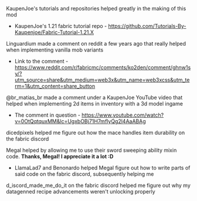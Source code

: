 KaupenJoe's tutorials and repositories helped greatly in the making of this mod

- KaupenJoe's 1.21 fabric tutorial repo - https://github.com/Tutorials-By-Kaupenjoe/Fabric-Tutorial-1.21.X

Linguardium made a comment on reddit a few years ago that really helped when implementing vanilla mob variants

- Link to the comment - https://www.reddit.com/r/fabricmc/comments/ko2den/comment/ghnw1sy/?utm_source=share&utm_medium=web3x&utm_name=web3xcss&utm_term=1&utm_content=share_button

@br_matias_br made a comment under a KaupenJoe YouTube video that helped when implementing 2d items in inventory with a 3d model ingame

- The comment in question - https://www.youtube.com/watch?v=0OtQqtquxMM&lc=UgxbOBj71H7mflyQg2l4AaABAg

dicedpixels helped me figure out how the mace handles item durability on the fabric discord

Megal helped by allowing me to use their sword sweeping ability mixin code. **Thanks, Megal! I appreciate it a lot :D**

- LlamaLad7 and Benonardo helped Megal figure out how to write parts of said code on the fabric discord, subsequently helping me

d_iscord_made_me_do_it on the fabric discord helped me figure out why my datagenned recipe advancements weren't unlocking properly